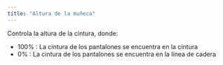 ```yaml
---
title: "Altura de la muñeca"
---
```


Controla la altura de la cintura, donde:

- 100% : La cintura de los pantalones se encuentra en la cintura
- 0% : La cintura de los pantalones se encuentra en la línea de cadera




